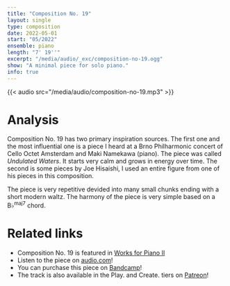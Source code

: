 ```yaml
---
title: "Composition No. 19"
layout: single
type: composition
date: 2022-05-01
start: "05/2022"
ensemble: piano
length: "7' 19''"
excerpt: "/media/audio/_exc/composition-no-19.ogg"
show: "A minimal piece for solo piano."
info: true
---
```


{{< audio src="/media/audio/composition-no-19.mp3" >}}

# Analysis

Composition No. 19 has two primary inspiration sources. The first one and the most influential one is a piece I heard at a Brno Philharmonic concert of Cello Octet Amsterdam and Maki Namekawa (piano). The piece was called *Undulated Waters*. It starts very calm and grows in energy over time. The second is some pieces by Joe Hisaishi, I used an entire figure from one of his pieces in this composition.

The piece is very repetitive devided into many small chunks ending with a short modern waltz. The harmony of the piece is very simple based on a B&#9837;<sup>maj7</sup> chord. 

# Related links

- Composition No. 19 is featured in [Works for Piano II](/discography/works-for-piano-ii)
- Listen to the piece on [audio.com](https://audio.com/petr-gersl/audio/composition-no-19)!
- You can purchase this piece on [Bandcamp](https://pgersl.bandcamp.com/track/composition-no-19)!
- The track is also available in the Play. and Create. tiers on [Patreon](https://patreon.com/user?u=98919388)!